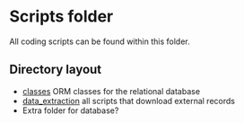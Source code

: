 # Scripts folder
All coding scripts can be found within this folder. 

## Directory layout
- [classes](classes) ORM classes for the relational database
- [data_extraction](data_extraction) all scripts that download external records
-  Extra folder for database?

